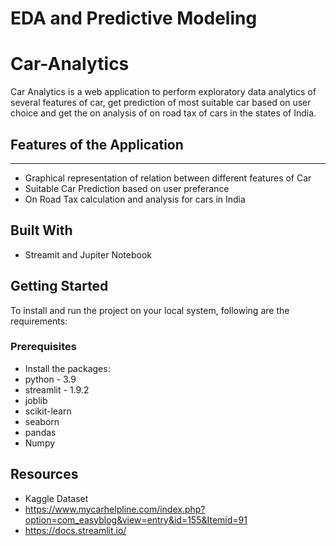 # EDA and Predictive Modeling

# Car-Analytics
Car Analytics is a web application to perform exploratory data analytics of several features of car, get prediction of most suitable car based on user choice and get the on analysis of on road tax of cars in the states of India.   


## Features of the Application
---
  - Graphical representation of relation between different features of Car
  - Suitable Car Prediction based on user preferance 
  - On Road Tax calculation and analysis for cars in India 

## Built With
  - Streamit and Jupiter Notebook

## Getting Started
To install and run the project on your local system, following are the requirements:

### Prerequisites
 - Install the packages:
 - python - 3.9
 - streamlit - 1.9.2
 - joblib 
 - scikit-learn
 - seaborn
 - pandas
 - Numpy


## Resources
 - Kaggle Dataset
 - https://www.mycarhelpline.com/index.php?option=com_easyblog&view=entry&id=155&Itemid=91
 - https://docs.streamlit.io/
